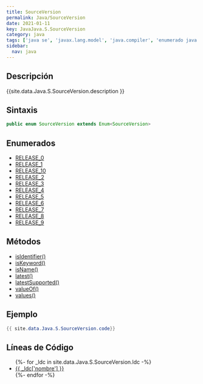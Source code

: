 ```yaml
---
title: SourceVersion
permalink: Java/SourceVersion
date: 2021-01-11
key: JavaJava.S.SourceVersion
category: java
tags: ['java se', 'javax.lang.model', 'java.compiler', 'enumerado java', 'Java 1.6']
sidebar: 
  nav: java
---
```


## Descripción
{{site.data.Java.S.SourceVersion.description }}

## Sintaxis
~~~java
public enum SourceVersion extends Enum<SourceVersion>
~~~

## Enumerados
* [RELEASE_0](/Java/SourceVersion/RELEASE_0)
* [RELEASE_1](/Java/SourceVersion/RELEASE_1)
* [RELEASE_10](/Java/SourceVersion/RELEASE_10)
* [RELEASE_2](/Java/SourceVersion/RELEASE_2)
* [RELEASE_3](/Java/SourceVersion/RELEASE_3)
* [RELEASE_4](/Java/SourceVersion/RELEASE_4)
* [RELEASE_5](/Java/SourceVersion/RELEASE_5)
* [RELEASE_6](/Java/SourceVersion/RELEASE_6)
* [RELEASE_7](/Java/SourceVersion/RELEASE_7)
* [RELEASE_8](/Java/SourceVersion/RELEASE_8)
* [RELEASE_9](/Java/SourceVersion/RELEASE_9)

## Métodos
* [isIdentifier()](/Java/SourceVersion/isIdentifier)
* [isKeyword()](/Java/SourceVersion/isKeyword)
* [isName()](/Java/SourceVersion/isName)
* [latest()](/Java/SourceVersion/latest)
* [latestSupported()](/Java/SourceVersion/latestSupported)
* [valueOf()](/Java/SourceVersion/valueOf)
* [values()](/Java/SourceVersion/values)

## Ejemplo
~~~java
{{ site.data.Java.S.SourceVersion.code}}
~~~

## Líneas de Código
<ul>
{%- for _ldc in site.data.Java.S.SourceVersion.ldc -%}
   <li>
       <a href="{{_ldc['url'] }}">{{ _ldc['nombre'] }}</a>
   </li>
{%- endfor -%}
</ul>
